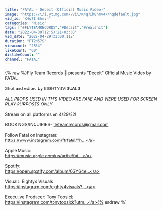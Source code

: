 ```yaml
---
title: "FATAL - Deceit (Official Music Video)"
image: "https:\/\/i.ytimg.com\/vi\/K4q7Ih8hmv4\/hqdefault.jpg"
vid_id: "K4q7Ih8hmv4"
categories: "Music"
tags: ["#FLYTEAMRECORDS","#Deceit","#realshit"]
date: "2022-04-30T12:53:21+03:00"
vid_date: "2022-04-29T21:00:11Z"
duration: "PT2M57S"
viewcount: "2864"
likeCount: "60"
dislikeCount: ""
channel: "FATAL"
---
```

{% raw %}Fly Team Records 🦅 presents &quot;Deceit&quot; Official Music Video by FATAL <br /><br />Shot and edited by EIGHTY4VISUALS<br /><br /> *ALL PROPS USED IN THIS VIDEO ARE FAKE AND WERE USED FOR SCREEN PLAY PURPOSES ONLY*<br /><br />Stream on all platforms on 4/29/22!<br /><br />BOOKINGS/INQUIRIES- flyteamrecords@gmail.com<br /><br />Follow Fatal on Instagram:<br /><a rel="nofollow" target="blank" href="https://www.instagram.com/ftrfatal/?h...">https://www.instagram.com/ftrfatal/?h...</a><br /><br />Apple Music:<br /><a rel="nofollow" target="blank" href="https://music.apple.com/us/artist/fat...">https://music.apple.com/us/artist/fat...</a><br /><br />Spotify:<br /><a rel="nofollow" target="blank" href="https://open.spotify.com/album/0GY64e...">https://open.spotify.com/album/0GY64e...</a><br /><br />Visuals: Eighty4 Visuals<br /><a rel="nofollow" target="blank" href="https://instagram.com/eighty4visuals?...">https://instagram.com/eighty4visuals?...</a><br /><br />Executive Producer: Tony Toosick<br /><a rel="nofollow" target="blank" href="https://instagram.com/tonytoosick?utm...">https://instagram.com/tonytoosick?utm...</a>{% endraw %}
